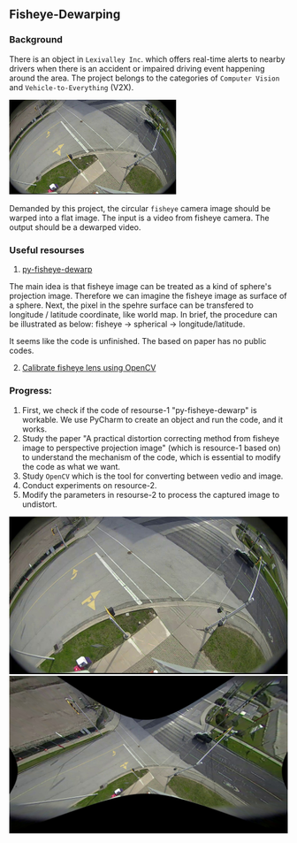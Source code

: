## Fisheye-Dewarping

### Background
There is an object in `Lexivalley Inc`. which offers real-time alerts to nearby drivers 
when there is an accident or impaired driving event happening around the area. 
The project belongs to the categories of `Computer Vision` and `Vehicle-to-Everything` (V2X).

<img src="https://github.com/yuhang2685/Fisheye-Dewarping/blob/master/frame269.jpg" width="60%">

Demanded by this project, the circular `fisheye` camera image should be warped into a flat image.
The input is a video from fisheye camera. The output should be a dewarped video.

### Useful resourses
1. [py-fisheye-dewarp](https://github.com/BlueHorn07/py-fisheye-dewarp/wiki/(ENG)-Fisheye-Dewarp)
   
The main idea is that fisheye image can be treated as a kind of sphere's projection image. 
Therefore we can imagine the fisheye image as surface of a sphere.
Next, the pixel in the spehre surface can be transfered to longitude / latitude coordinate, 
like world map.
In brief, the procedure can be illustrated as below:
fisheye → spherical → longitude/latitude.

It seems like the code is unfinished. The based on paper has no public codes.

2. [Calibrate fisheye lens using OpenCV](https://medium.com/@kennethjiang/calibrate-fisheye-lens-using-opencv-333b05afa0b0)

### Progress:
1. First, we check if the code of resourse-1 "py-fisheye-dewarp" is workable.
   We use PyCharm to create an object and run the code, and it works.
2. Study the paper "A practical distortion correcting method from fisheye image to perspective projection image" (which is resource-1 based on) to understand the mechanism of the code, which is essential to modify the code as what we want.
3. Study `OpenCV` which is the tool for converting between vedio and image.
4. Conduct experiments on resource-2.
5. Modify the parameters in resourse-2 to process the captured image to undistort.

![screenshot](https://github.com/yuhang2685/Fisheye-Dewarping/blob/master/frame269.jpg)
![screenshot](https://github.com/yuhang2685/Fisheye-Dewarping/blob/master/frame269_undistorted.jpg)

